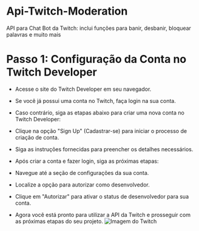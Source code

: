 # Api-Twitch-Moderation
API para Chat Bot da Twitch: inclui funções para banir, desbanir, bloquear palavras e muito mais

# Passo 1: Configuração da Conta no Twitch Developer
- Acesse o site do Twitch Developer em seu navegador.

- Se você já possui uma conta no Twitch, faça login na sua conta.

- Caso contrário, siga as etapas abaixo para criar uma nova conta no Twitch Developer:

- Clique na opção "Sign Up" (Cadastrar-se) para iniciar o processo de criação de conta.
- Siga as instruções fornecidas para preencher os detalhes necessários.
- Após criar a conta e fazer login, siga as próximas etapas:

- Navegue até a seção de configurações da sua conta.
- Localize a opção para autorizar como desenvolvedor.
- Clique em "Autorizar" para ativar o status de desenvolvedor para sua conta.
- Agora você está pronto para utilizar a API da Twitch e prosseguir com as próximas etapas do seu projeto.
![Imagem do Twitch](https://i.imgur.com/UBgHbKB.jpg)
